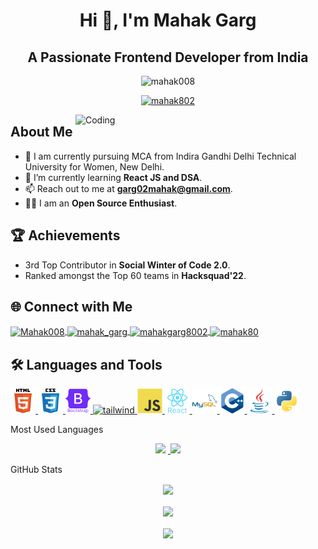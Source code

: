 <h1 align="center">Hi 👋, I'm Mahak Garg</h1>
<h2 align="center">A Passionate Frontend Developer from India</h2>

<p align="center">
  <img src="https://komarev.com/ghpvc/?username=mahak008&label=Profile%20views&color=0e75b6&style=flat" alt="mahak008"> 
</p>

<p align="center">
  <a href="https://twitter.com/mahak802" target="blank">
    <img src="https://img.shields.io/twitter/follow/mahak802?logo=twitter&style=for-the-badge" alt="mahak802">
  </a> 
</p>

<img align="right" alt="Coding" width="400" src="https://xd.adobe.com/ideas/wp-content/uploads/2021/07/1617979191-8.gif">

## About Me

- 🔭 I am currently pursuing MCA from Indira Gandhi Delhi Technical University for Women, New Delhi.
- 🌱 I’m currently learning **React JS and DSA**.
- 📫 Reach out to me at **garg02mahak@gmail.com**.
- 👨‍💻 I am an **Open Source Enthusiast**.

## 🏆 Achievements

- 3rd Top Contributor in **Social Winter of Code 2.0**.
- Ranked amongst the Top 60 teams in **Hacksquad'22**.

## 🌐 Connect with Me

<p align="left">
  <a href="https://www.codingninjas.com/studio/profile/Mahak008" target="_blank">
    <img align="center" src="https://www.codingninjas.com/assets-landing/images/CNLOGO.svg" alt="Mahak008" height="30" width="40" />
  </a>
  <a href="https://auth.geeksforgeeks.org/user/mahak_garg" target="_blank">
    <img align="center" src="https://raw.githubusercontent.com/rahuldkjain/github-profile-readme-generator/master/src/images/icons/Social/geeks-for-geeks.svg" alt="mahak_garg" height="30" width="40" />
  </a>
  <a href="https://www.hackerrank.com/mahakgarg8002" target="_blank">
    <img align="center" src="https://raw.githubusercontent.com/rahuldkjain/github-profile-readme-generator/master/src/images/icons/Social/hackerrank.svg" alt="mahakgarg8002" height="30" width="40" />
  </a>
  <a href="https://www.leetcode.com/mahak80" target="_blank">
    <img align="center" src="https://raw.githubusercontent.com/rahuldkjain/github-profile-readme-generator/master/src/images/icons/Social/leet-code.svg" alt="mahak80" height="30" width="40" />
  </a>
</p>

## 🛠️ Languages and Tools

<p align="left"> 
  <a href="https://www.w3.org/html/" target="_blank" rel="noreferrer"> 
    <img src="https://raw.githubusercontent.com/devicons/devicon/master/icons/html5/html5-original-wordmark.svg" alt="html5" width="40" height="40"> 
  </a> 
  <a href="https://www.w3schools.com/css/" target="_blank" rel="noreferrer"> 
    <img src="https://raw.githubusercontent.com/devicons/devicon/master/icons/css3/css3-original-wordmark.svg" alt="css3" width="40" height="40"/> 
  </a>
  <a href="https://getbootstrap.com" target="_blank" rel="noreferrer"> 
    <img src="https://raw.githubusercontent.com/devicons/devicon/master/icons/bootstrap/bootstrap-plain-wordmark.svg" alt="bootstrap" width="40" height="40"> 
  </a> 
  <a href="https://tailwindcss.com/" target="_blank" rel="noreferrer"> 
    <img src="https://www.vectorlogo.zone/logos/tailwindcss/tailwindcss-icon.svg" alt="tailwind" width="40" height="40"/> 
  </a>
  <a href="https://developer.mozilla.org/en-US/docs/Web/JavaScript" target="_blank" rel="noreferrer"> 
    <img src="https://raw.githubusercontent.com/devicons/devicon/master/icons/javascript/javascript-original.svg" alt="javascript" width="40" height="40"> 
  </a> 
  <a href="https://reactjs.org/" target="_blank" rel="noreferrer"> 
    <img src="https://raw.githubusercontent.com/devicons/devicon/master/icons/react/react-original-wordmark.svg" alt="react" width="40" height="40"/> 
  </a>
  <a href="https://www.mysql.com/" target="_blank" rel="noreferrer"> 
    <img src="https://raw.githubusercontent.com/devicons/devicon/master/icons/mysql/mysql-original-wordmark.svg" alt="mysql" width="40" height="40"> 
  </a>
  <a href="https://www.w3schools.com/cpp/" target="_blank" rel="noreferrer"> 
    <img src="https://raw.githubusercontent.com/devicons/devicon/master/icons/cplusplus/cplusplus-original.svg" alt="cplusplus" width="40" height="40"> 
  </a> 
  <a href="https://www.java.com" target="_blank" rel="noreferrer"> 
    <img src="https://raw.githubusercontent.com/devicons/devicon/master/icons/java/java-original.svg" alt="java" width="40" height="40"> 
  </a> 
  <a href="https://www.python.org" target="_blank" rel="noreferrer"> 
    <img src="https://raw.githubusercontent.com/devicons/devicon/master/icons/python/python-original.svg" alt="python" width="40" height="40"/> 
  </a>
</p>
Most Used Languages
<p align="center">
  <img src="https://github-readme-stats.vercel.app/api/top-langs/?username=mahak008&layout=compact&hide=html&theme=dracula&hide_border=true">
  <a href="https://github.com/ryo-ma/github-profile-trophy" target="_blank">
    <img src="https://github-profile-summary-cards.vercel.app/api/cards/repos-per-language?username=mahak008&theme=dracula" alt="">
    <img src="https://github-profile-summary-cards.vercel.app/api/cards/most-commit-language?username=mahak008&theme=dracula">
  </a>
</p>
GitHub Stats
<p align="center">
  <img align="center" src="https://github-readme-streak-stats.herokuapp.com/?user=mahak008&theme=radical&custom_title=streak-stats&hide_border=true&layout=compact"><br><br>
  <img align="center" src="https://github-profile-summary-cards.vercel.app/api/cards/profile-details?username=mahak008&theme=dracula"><br><br>
  <img align="center" src="https://github-readme-stats.vercel.app/api?username=mahak008&theme=dracula&show_icons=true&locale=en&hide_border=true&layout=compact">
</p>
